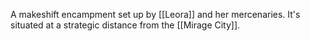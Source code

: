 A makeshift encampment set up by [[Leora]] and her mercenaries. It's situated at a strategic distance from the [[Mirage City]].